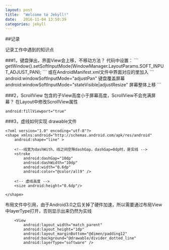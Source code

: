 ```yaml
---
layout: post
title:  "Welcome to Jekyll!"
date:   2016-11-04 13:50:39
categories: jekyll
---
```

##记录
<p>记录工作中遇到的知识点</p>
###1，键盘弹出，界面View会上移，不移动方法？
代码中设置：
```
getWindow().setSoftInputMode(WindowManager.LayoutParams.SOFT_INPUT_ADJUST_PAN);
```
或在AndroidManifest.xml文件中界面对应的<activity>里加入
```
android:windowSoftInputMode="adjustPan"   键盘覆盖屏幕
android:windowSoftInputMode="stateVisible|adjustResize"   屏幕整体上移
```

###2，ScrollView 包含的子View高度小于屏幕高度，ScrollView不会充满屏幕？
在Layout中修改ScrollView属性
```
android:fillViewport="true"
```

###3，虚线如何实现
drawable文件
```
<?xml version="1.0" encoding="utf-8"?>
<shape xmlns:android="http://schemas.android.com/apk/res/android"
    android:shape="line" >

    <!--线宽为dashWith，线之间空隙dashGap，dashGap=0dp时，是实线 -->
    <stroke
        android:dashGap="10dp"
        android:dashWidth="10dp"
        android:width="0.6dp"
        android:color="@color/all9" />

    <!-- 虚线高度 -->
    <size android:height="0.6dp"/>

</shape>
```
布局文件中引用，由于Android3.0之后关掉了硬件加速，所以需要通过布局View中layerType打开，否则显示出来仍然为实线

```
    <View
        android:layout_width="match_parent"
        android:layout_height="1dp"
        android:layout_marginBottom="@dimen/padding12"
        android:background="@drawable/divider_dotted_line"
        android:layerType="software" />
```
 
 
 

